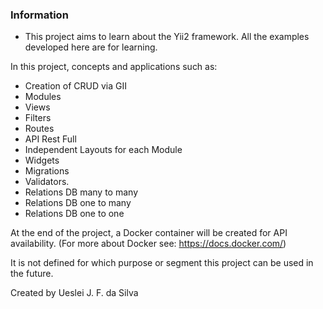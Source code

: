 ### Information

- This project aims to learn about the Yii2 framework. All the examples developed here are for learning.

In this project, concepts and applications such as:

- Creation of CRUD via GII
- Modules
- Views
- Filters
- Routes
- API Rest Full
- Independent Layouts for each Module
- Widgets
- Migrations
- Validators.
- Relations DB many to many
- Relations DB one to many
- Relations DB one to one

At the end of the project, a Docker container will be created for API availability.
(For more about Docker see: https://docs.docker.com/)

It is not defined for which purpose or segment this project can be used in the future.

Created by Ueslei J. F. da Silva
